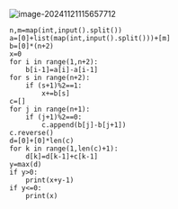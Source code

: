 ![image-20241121115657712](C:\Users\宋铠仁\AppData\Roaming\Typora\typora-user-images\image-20241121115657712.png)

```
n,m=map(int,input().split())
a=[0]+list(map(int,input().split()))+[m]
b=[0]*(n+2)
x=0
for i in range(1,n+2):
    b[i-1]=a[i]-a[i-1]
for s in range(n+2):
    if (s+1)%2==1:
        x+=b[s]
c=[]
for j in range(n+1):
    if (j+1)%2==0:
        c.append(b[j]-b[j+1])
c.reverse()
d=[0]+[0]*len(c)
for k in range(1,len(c)+1):
    d[k]=d[k-1]+c[k-1]
y=max(d)
if y>0:
    print(x+y-1)
if y<=0:
    print(x)
```
